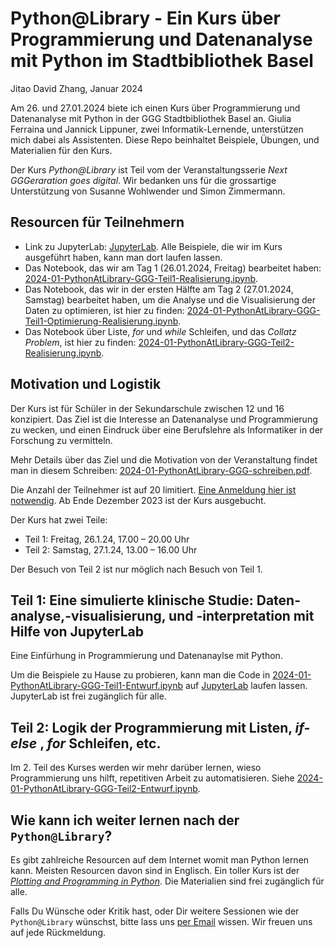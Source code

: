 Python@Library - Ein Kurs über Programmierung und Datenanalyse mit Python im Stadtbibliothek Basel
===
Jitao David Zhang, Januar 2024

Am 26. und 27.01.2024 biete ich einen Kurs über Programmierung und Datenanalyse mit Python in der GGG Stadtbibliothek Basel an. Giulia Ferraina und Jannick Lippuner, zwei Informatik-Lernende, unterstützen mich dabei als Assistenten. Diese Repo beinhaltet Beispiele, Übungen, und Materialien für den Kurs.

Der Kurs *Python@Library* ist Teil vom der Veranstaltungsserie *Next GGGeraration goes digital*. Wir bedanken uns für die grossartige Unterstützung von Susanne Wohlwender und Simon Zimmermann.

## Resourcen für Teilnehmern

* Link zu JupyterLab: [JupyterLab](https://jupyter.org/try-jupyter/lab/). Alle Beispiele, die wir im Kurs ausgeführt haben, kann man dort laufen lassen.
* Das Notebook, das wir am Tag 1 (26.01.2024, Freitag) bearbeitet haben:
[2024-01-PythonAtLibrary-GGG-Teil1-Realisierung.ipynb](./2024-01-PythonAtLibrary-GGG-Teil1-Realisierung.ipynb).
* Das Notebook, das wir in der ersten Hälfte am Tag 2 (27.01.2024, Samstag)
bearbeitet haben, um die Analyse und die Visualisierung der Daten zu optimieren, ist hier zu finden: [2024-01-PythonAtLibrary-GGG-Teil1-Optimierung-Realisierung.ipynb](./2024-01-PythonAtLibrary-GGG-Teil1-Optimierung-Realisierung.ipynb).
* Das Notebook über Liste, *for* und *while* Schleifen, und das *Collatz
Problem*, ist hier zu finden: [2024-01-PythonAtLibrary-GGG-Teil2-Realisierung.ipynb](./2024-01-PythonAtLibrary-GGG-Teil2-Realisierung.ipynb).

## Motivation und Logistik

Der Kurs ist für Schüler in der Sekundarschule zwischen 12 und 16 konzipiert. Das Ziel ist die Interesse an Datenanalyse und Programmierung zu wecken, und einen Eindruck über eine Berufslehre als Informatiker in der Forschung zu vermitteln.

Mehr Details über das Ziel und die Motivation von der Veranstaltung findet man in diesem Schreiben: [2024-01-PythonAtLibrary-GGG-schreiben.pdf](./2024-01-PythonAtLibrary-GGG-schreiben.pdf).

Die Anzahl der Teilnehmer ist auf 20 limitiert. [Eine Anmeldung hier ist notwendig](https://www.stadtbibliothekbasel.ch/de/python-library-_content---1--1007--2902.html). Ab Ende Dezember 2023 ist der Kurs ausgebucht.

Der Kurs hat zwei Teile:

* Teil 1: Freitag, 26.1.24, 17.00 – 20.00 Uhr
* Teil 2: Samstag, 27.1.24, 13.00 – 16.00 Uhr

Der Besuch von Teil 2 ist nur möglich nach Besuch von Teil 1.

## Teil 1: Eine simulierte klinische Studie: Daten-analyse,-visualisierung, und -interpretation mit Hilfe von JupyterLab

Eine Einfürhung in Programmierung und Datenanaylse mit Python.

Um die Beispiele zu Hause zu probieren, kann man die Code in [2024-01-PythonAtLibrary-GGG-Teil1-Entwurf.ipynb](./2024-01-PythonAtLibrary-GGG-Teil1-Entwurf.ipynb) auf [JupyterLab](https://jupyter.org/try-jupyter/lab/) laufen lassen. JupyterLab ist frei zugänglich für alle.

## Teil 2: Logik der Programmierung mit Listen, *if-else* , *for* Schleifen, etc.

Im 2. Teil des Kurses werden wir mehr darüber lernen, wieso Programmierung uns hilft, repetitiven Arbeit zu automatisieren. Siehe [2024-01-PythonAtLibrary-GGG-Teil2-Entwurf.ipynb](./2024-01-PythonAtLibrary-GGG-Teil2-Entwurf.ipynb).

## Wie kann ich weiter lernen nach der `Python@Library`?

Es gibt zahlreiche Resourcen auf dem Internet womit man Python lernen kann. Meisten Resourcen davon sind in Englisch. Ein toller Kurs ist der [*Plotting and Programming in Python*](https://swcarpentry.github.io/python-novice-gapminder/). Die Materialien sind frei zugänglich für alle.

Falls Du Wünsche oder Kritik hast, oder Dir weitere Sessionen wie der `Python@Library` wünschst, bitte lass uns [per Email](mailto:jitao_david.zhang@roche.com) wissen. Wir freuen uns auf jede Rückmeldung.
